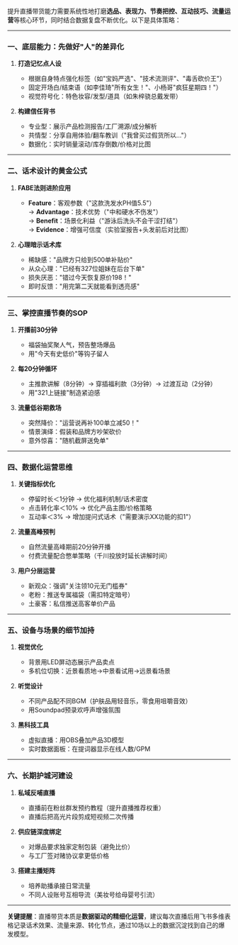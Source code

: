 提升直播带货能力需要系统性地打磨**选品、表现力、节奏把控、互动技巧、流量运营**等核心环节，同时结合数据复盘不断优化。以下是具体策略：

---

### **一、底层能力：先做好"人"的差异化**
1. **打造记忆点人设**  
   - 根据自身特点强化标签（如"宝妈严选"、"技术流测评"、"毒舌砍价王"）
   - 固定开场白/结束语（如李佳琦"所有女生！"、小杨哥"疯狂星期四！"）
   - 视觉符号化：特色妆容/发型/道具（如朱梓骁总戴发带）

2. **构建信任背书**  
   - 专业型：展示产品检测报告/工厂溯源/成分解析
   - 共情型：分享自用体验/翻车教训（"我曾买过假货所以..."）
   - 数据化：实时销量滚动/库存倒数/价格对比图

---

### **二、话术设计的黄金公式**
1. **FABE法则进阶应用**  
   - **Feature**：客观参数（"这款洗发水PH值5.5"）  
   → **Advantage**：技术优势（"中和硬水不伤发"）  
   → **Benefit**：场景化利益（"游泳后洗头不会干涩打结"）  
   → **Evidence**：增强可信度（实验室报告+头发前后对比图）

2. **心理暗示话术库**  
   - 稀缺感："品牌方只给到500单补贴价"  
   - 从众心理："已经有327位姐妹在后台下单"  
   - 损失厌恶："错过今天恢复原价198！"  
   - 即时反馈："用完第二天就能看到透亮感"

---

### **三、掌控直播节奏的SOP**
1. **开播前30分钟**  
   - 福袋抽奖聚人气，预告整场爆品  
   - 用"今天有史低价"等钩子留人

2. **每20分钟循环**  
   - 主推款讲解（8分钟）→ 穿插福利款（3分钟）→ 过渡互动（2分钟）  
   - 用"321上链接"制造紧迫感

3. **流量低谷期救场**  
   - 突然降价："运营说再补100单立减50！"  
   - 情景演绎：假装和品牌方吵架砍价  
   - 意外惊喜："随机截屏送免单"

---

### **四、数据化运营思维**
1. **关键指标优化**  
   - 停留时长＜1分钟 → 优化福利机制/话术密度  
   - 点击转化率＜10% → 优化产品主图/价格策略  
   - 互动率＜3% → 增加提问式话术（"需要演示XX功能的扣1"）

2. **流量高峰预判**  
   - 自然流量高峰期前20分钟开播  
   - 付费流量配合憋单策略（千川投放时延长讲解时间）

3. **用户分层运营**  
   - 新观众：强调"关注领10元无门槛券"  
   - 老粉：推送专属福袋（需扣特定暗号）  
   - 土豪客：私信推送高客单价产品

---

### **五、设备与场景的细节加持**
1. **视觉优化**  
   - 背景用LED屏动态展示产品卖点  
   - 多机位切换：近景看质地→中景看试用→远景看场景

2. **听觉设计**  
   - 不同产品配不同BGM（护肤品用轻音乐，零食用咀嚼音效）  
   - 用Soundpad预录欢呼声增强氛围

3. **黑科技工具**  
   - 虚拟直播：用OBS叠加产品3D模型  
   - 实时数据面板：在提词器显示在线人数/GPM

---

### **六、长期护城河建设**
1. **私域反哺直播**  
   - 直播前在粉丝群发预约教程（提升直播推荐权重）  
   - 直播后把高光片段剪成短视频二次传播

2. **供应链深度绑定**  
   - 对爆品要求独家定制包装（避免比价）  
   - 与工厂签对赌协议拿更低价格

3. **搭建主播矩阵**  
   - 培养助播承接日常流量  
   - 不同人设账号互相导流（美妆号给母婴号引流）

---

**关键提醒**：直播带货本质是**数据驱动的精细化运营**，建议每次直播后用飞书多维表格记录话术效果、流量来源、转化节点，通过10场以上的数据沉淀找到自己的爆发模型。

